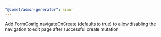 ```yaml
---
"@comet/admin-generator": minor
---
```


Add FormConfig.navigateOnCreate (defaults to true) to allow disabling the navigation to edit page after successful create mutation
